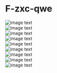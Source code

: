 # F-zxc-qwe
![image text](https://github.com/caizhenze/F-zxc-qwe/blob/master/1.jpg)<br>
![image text](https://github.com/caizhenze/F-zxc-qwe/blob/master/2.jpg)<br>
![image text](https://github.com/caizhenze/F-zxc-qwe/blob/master/3.jpg)<br>
![image text](https://github.com/caizhenze/F-zxc-qwe/blob/master/4.jpg)<br>
![image text](https://github.com/caizhenze/F-zxc-qwe/blob/master/5.jpg)<br>
![image text](https://github.com/caizhenze/F-zxc-qwe/blob/master/6.jpg)<br>
![image text](https://github.com/caizhenze/F-zxc-qwe/blob/master/7.jpg)<br>
![image text](https://github.com/caizhenze/F-zxc-qwe/blob/master/8.jpg)<br>
![image text](https://github.com/caizhenze/F-zxc-qwe/blob/master/9.jpg)<br>
